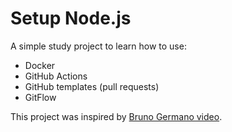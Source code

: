 # Setup Node.js

A simple study project to learn how to use:

- Docker
- GitHub Actions
- GitHub templates (pull requests)
- GitFlow

This project was inspired by [Bruno Germano video](https://www.youtube.com/watch?v=UYwezJUhaps&t=1477s).

